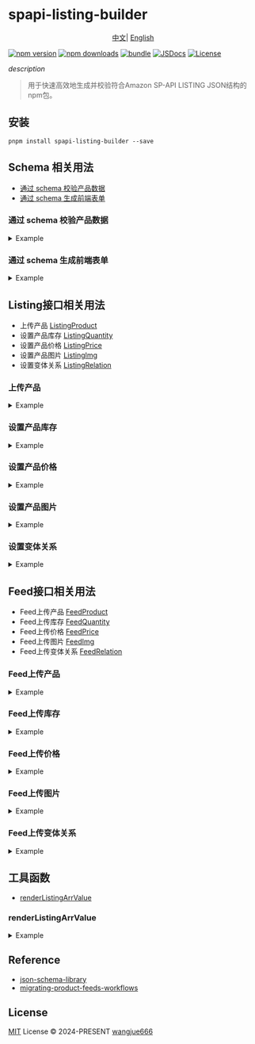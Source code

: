 # spapi-listing-builder

<p align="center">
  <a href="./README_zh.md">中文</a>|
  <a href="./README.md">English</a>
</p>

[![npm version][npm-version-src]][npm-version-href]
[![npm downloads][npm-downloads-src]][npm-downloads-href]
[![bundle][bundle-src]][bundle-href]
[![JSDocs][jsdocs-src]][jsdocs-href]
[![License][license-src]][license-href]

_description_

> 用于快速高效地生成并校验符合Amazon SP-API LISTING JSON结构的npm包。

## 安装

```
pnpm install spapi-listing-builder --save
```

## Schema 相关用法

- [通过 schema 校验产品数据](#通过-schema-校验产品数据)
- [通过 schema 生成前端表单](#通过-schema-生成前端表单)

### 通过 schema 校验产品数据

<details><summary>Example</summary>

```
import { SchemaCheck, ListingProduct } from 'spapi-listing-builder'
const schemaCheck = new SchemaCheck(myJsonSchema, {})
const myJsonSchema = JSON.parse(
  fs.readFileSync(path.resolve(__dirname, './schema/HOME.json')).toString(),
)

const listingData = {
  sku: "SKU-1234",
  product_type: "HOME",
  title: "i am product title",
  product_description: "i am product description",
  bullet_points: ["i am bullet point 1", "i am bullet point 2"],
  brand_name: "i am brand name",
  product_identifier_type: "EAN",
  product_identifier_id: "123457689",
  condition: "new_new",
  manufacturer: "your manufacturer",
  manufactuer_id: "9527",
  weight: 1,
  height: 1,
  length: 2,
  width: 3,
  recommendedBrowseNodes: ["123", "456"],
  is_electric: 0,
  search_terms: "i am search terms",
  quantity: 99,
  deal_time: 2,
  sell_price: 66.77,
  country_of_origin: "CN",
  item_type_keyword: "SHOES",
  imgs: [
    {
      type: "Main",
      url: "https://example.com/main.jpg",
    },
    {
      type: "Swatch",
      url: "https://example.com/swatch.jpg",
    },
    {
      type: "PT1",
      url: "https://example.com/pt1.jpg",
    },
  ],
};

const product = new ListingProduct({
  marketplace_id: "ATVPDKIKX0DER",
  data: listingData,
  renderOtherAttributesFn: ({ renderListingArrValue, data }) => {
    return {
      list_price: renderListingArrValue(data.sell_price),
    };
  },
}).main();

const schemaCheck = new SchemaCheck(myJsonSchema, product.attributes).validate();

[
  {
    type: 'error',
    name: 'NoAdditionalPropertiesError',
    code: 'no-additional-properties-error',
    message: 'Additional property `recommended_browse_nodes` in `#` is not allowed',
    data: {
      pointer: '#',
      schema: [Object],
      value: [Object],
      property: 'recommended_browse_nodes',
      properties: [Array]
    }
  },
  {
    type: 'error',
    name: 'RequiredPropertyError',
    code: 'required-property-error',
    message: 'The required property `model_number` is missing at `#`',
    data: {
      key: 'model_number',
      pointer: '#',
      schema: [Object],
      value: [Object]
    }
  },
  ...
]
```

</details>

### 通过 schema 生成前端表单

<details><summary>Example</summary>

```
import { SchemaCheck } from 'spapi-listing-builder'
const schemaCheck = new SchemaCheck(myJsonSchema, {})

// 返回所有schema项的表单
schemaCheck.convert2FormItems()

// 返回schema必填项的表单
schemaCheck.convertRequiredSchema2FormItems()

[{
    "field": "brand",
    "label": "Brand Name",
    "component": "Input",
    "componentProps": {
      "placeholder": "Provide the brand name of the product",
      "max": 100,
      "min": 1
    },
    "required": true
  },
  {
    "field": "bullet_point",
    "label": "Key Product Features",
    "component": "Input",
    "componentProps": {
      "placeholder": "Brief descriptive text, called out via a bullet point, regarding a specific aspect of the product. These display directly under or next to your product photo, it is useful to put interesting information in these fields. Do NOT use all caps or abbreviations. Please do NOT use for fabric content, care instructions or country as these are populated in different fields.",
      "max": 700,
      "min": 0
    },
    "required": true
  },
  {
    "field": "country_of_origin",
    "label": "Country of Publication",
    "component": "Select",
    "componentProps": {
      "placeholder": "Select the product's country of origin",
      "options": [...anyOptions]
    },
    "required": true
  },
  {
    "field": "item_name",
    "label": "Product Name",
    "component": "Input",
    "componentProps": {
      "placeholder": "Provide a title for the item that may be customer facing",
      "max": 200,
      "min": 0
    },
    "required": true
  },
  ...otherItems
]

```

</details>

## Listing接口相关用法

- 上传产品 [ListingProduct](#上传产品)
- 设置产品库存 [ListingQuantity](#设置产品库存)
- 设置产品价格 [ListingPrice](#设置产品价格)
- 设置产品图片 [ListingImg](#设置产品图片)
- 设置变体关系 [ListingRelation](#设置变体关系)

### 上传产品

<details><summary>Example</summary>

```
import { ListingProduct } from 'spapi-listing-builder'

const listingData = {
  sku: "SKU-1234",
  product_type: "HOME",
  title: "i am product title",
  product_description: "i am product description",
  bullet_points: ["i am bullet point 1", "i am bullet point 2"],
  brand_name: "i am brand name",
  product_identifier_type: "EAN",
  product_identifier_id: "123457689",
  condition: "new_new",
  manufacturer: "your manufacturer",
  manufactuer_id: "9527",
  weight: 1,
  height: 1,
  length: 2,
  width: 3,
  recommendedBrowseNodes: ["123", "456"],
  is_electric: 0,
  search_terms: "i am search terms",
  quantity: 99,
  deal_time: 2,
  sell_price: 66.77,
  country_of_origin: "CN",
  item_type_keyword: "SHOES",
  imgs: [
    {
      type: "Main",
      url: "https://example.com/main.jpg",
    },
    {
      type: "Swatch",
      url: "https://example.com/swatch.jpg",
    },
    {
      type: "PT1",
      url: "https://example.com/pt1.jpg",
    },
  ],
};

new ListingProduct({
    marketplace_id: 'ATVPDKIKX0DER',
    data: listingData,
    renderOtherAttributesFn: ({ renderListingArrValue, data }) => {
    return {
        list_price: renderListingArrValue(data.sell_price),
    }
  },
}).main()

// 返回结果
{
  "productType": "HOME",
  "requirements": "LISTING",
  "attributes": {
    "purchasable_offer": [
      {
        "our_price": [
          {
            "schedule": [
              {
                "value_with_tax": 66.77
              }
            ]
          }
        ]
      }
    ],
    "fulfillment_availability": [
      {
        "fulfillment_channel_code": "DEFAULT",
        "quantity": 99,
        "lead_time_to_ship_max_days": 2
      }
    ],
    "item_name": [
      {
        "value": "i am product title"
      }
    ],
    "manufacturer": [
      {
        "value": "your manufacturer"
      }
    ],
    "item_weight": [
      {
        "unit": "kilograms",
        "value": "1.00"
      }
    ],
    "gift_options": [
      {
        "can_be_messaged": "false",
        "can_be_wrapped": "false"
      }
    ],
    "item_type_keyword": [
      {
        "value": "SHOES"
      }
    ],
    "condition_type": [
      {
        "value": "new_new"
      }
    ],
    "number_of_items": [
      {
        "value": "1"
      }
    ],
    "externally_assigned_product_identifier": [
      {
        "value": "123457689",
        "type": "EAN"
      }
    ],
    "recommended_browse_nodes": [
      [
        {
          "value": "123"
        }
      ],
      [
        {
          "value": "456"
        }
      ]
    ],
    "bullet_point": [
      {
        "value": "i am bullet point 1"
      },
      {
        "value": "i am bullet point 2"
      }
    ],
    "item_package_quantity": [
      {
        "value": "1"
      }
    ],
    "item_dimensions": [
      {
        "height": {
          "unit": "centimeters",
          "value": 1
        },
        "length": {
          "unit": "centimeters",
          "value": 2
        },
        "width": {
          "unit": "centimeters",
          "value": 3
        }
      }
    ],
    "part_number": [
      {
        "value": "9527"
      }
    ],
    "max_order_quantity": [
      {
        "value": "100"
      }
    ],
    "product_description": [
      {
        "value": "i am product description"
      }
    ],
    "supplier_declared_dg_hz_regulation": [
      {
        "value": "not_applicable"
      }
    ],
    "brand": [
      {
        "value": "i am brand name"
      }
    ],
    "generic_keyword": [
      {
        "value": "i am search terms"
      }
    ],
    "country_of_origin": [
      {
        "value": "CN"
      }
    ],
    "main_product_image_locator": [
      {
        "media_location": "https://example.com/main.jpg"
      }
    ],
    "swatch_product_image_locator": [
      {
        "media_location": "https://example.com/swatch.jpg"
      }
    ],
    "other_product_image_locator_1": [
      {
        "media_location": "https://example.com/pt1.jpg"
      }
    ],
    "list_price": [
      {
        "value": "66.77"
      }
    ]
  }
}

```

</details>

### 设置产品库存

<details><summary>Example</summary>

```
import { ListingQuantity } from "spapi-listing-builder";

new ListingQuantity({ quantity: 3, deal_time: 2 })

// 返回结果

{
  "op": "replace",
  "path": "/attributes/fulfillment_availability",
  "value": [
    {
      "audience": "ALL",
      "quantity": 3,
      "lead_time_to_ship_max_days": 2
    }
  ]
}
```

</details>

### 设置产品价格

<details><summary>Example</summary>

```
import { ListingPrice } from "spapi-listing-builder";

new ListingPrice({ sell_price: 100, low_price: 90, max_price: 110 }).main()

// 返回结果

{
  "op": "replace",
  "path": "/attributes/purchasable_offer",
  "value": [
    {
      "audience": "ALL",
      "our_price": [
        {
          "schedule": [
            {
              "value_with_tax": 100
            }
          ]
        }
      ],
      "minimum_seller_allowed_price": [
        {
          "schedule": [
            {
              "value_with_tax": 90
            }
          ]
        }
      ],
      "maximum_seller_allowed_price": [
        {
          "schedule": [
            {
              "value_with_tax": 110
            }
          ]
        }
      ]
    }
  ]
}

```

</details>

### 设置产品图片

<details><summary>Example</summary>

```
import { ListingImg } from "spapi-listing-builder";

new ListingImg([
    { type: 'Main', url: 'http://main.jpg' },
    { type: 'Swatch', url: 'http://thumb.jpg' },
]).main()

// 返回结果

[
  {
    "op": "replace",
    "path": "/attributes/main_product_image_locator",
    "value": [
      {
        "media_location": "http://main.jpg"
      }
    ]
  },
  {
    "op": "replace",
    "path": "/attributes/swatch_product_image_locator",
    "value": [
      {
        "media_location": "http://thumb.jpg"
      }
    ]
  }
]
```

</details>

### 设置变体关系

<details><summary>Example</summary>

```
import { ListingRelation } from "spapi-listing-builder";

new ListingRelation('parent_sku123').main()

// 返回结果

{
  "op": "replace",
  "path": "/attributes/child_parent_sku_relationship",
  "value": [
    {
      "child_relationship_type": "variation",
      "parent_sku": "parent_sku123"
    }
  ]
}
```

</details>

## Feed接口相关用法

- Feed上传产品 [FeedProduct](#Feed上传产品)
- Feed上传库存 [FeedQuantity](#Feed上传库存)
- Feed上传价格 [FeedPrice](#Feed上传价格)
- Feed上传图片 [FeedImg](#Feed上传图片)
- Feed上传变体关系 [FeedRelation](#Feed上传变体关系)

### Feed上传产品

<details><summary>Example</summary>

```
import { FeedProduct } from 'spapi-listing-builder'

new FeedProduct('sellerId', 'ATVPDKIKX0DER', [listingData, parentListingData])

// 返回结果

{
  "header": {
    "sellerId": "sellerId",
    "version": "2.0",
    "issueLocale": "en_US"
  },
  "messages": [
    {
      "messageId": 1,
      "sku": "SKU-1234",
      "operationType": "UPDATE",
      "productType": "HOME",
      "requirements": "LISTING",
      "attributes": listingDataAttributes
    },
    {
      "messageId": 2,
      "sku": "SKU-parent01",
      "operationType": "UPDATE",
      "productType": "HOME",
      "requirements": "LISTING",
      "attributes": parentListingDataAttributes
    }
  ]
}
```

</details>

### Feed上传库存

<details><summary>Example</summary>

```
import { FeedQuantity } from 'spapi-listing-builder'

new FeedQuantity('sellerId', [{ sku: 'sku-1', quantity: 100, deal_time: 3 }])

// 返回结果
{
  "header": {
    "sellerId": "sellerId",
    "version": "2.0",
    "issueLocale": "en_US"
  },
  "messages": [
    {
      "messageId": 1,
      "sku": "sku-1",
      "operationType": "PATCH",
      "productType": "PRODUCT",
      "patches": [
        {
          "op": "replace",
          "path": "/attributes/fulfillment_availability",
          "value": [
            {
              "fulfillment_channel_code": "DEFAULT",
              "quantity": 100,
              "lead_time_to_ship_max_days": 3
            }
          ]
        }
      ]
    }
  ]
}
```

</details>

### Feed上传价格

<details><summary>Example</summary>

```
import { FeedPrice } from 'spapi-listing-builder'

new FeedPrice('sellerId', [{ country_code: 'us', sku: 'sku-1', sell_price: 100 }])

// 返回结果
{
  "header": {
    "sellerId": "sellerId",
    "version": "2.0",
    "issueLocale": "en_US"
  },
  "messages": [
    {
      "messageId": 1,
      "sku": "sku-1",
      "operationType": "PATCH",
      "productType": "PRODUCT",
      "patches": [
        {
          "op": "replace",
          "path": "/attributes/purchasable_offer",
          "value": [
            {
              "audience": "ALL",
              "our_price": [
                {
                  "schedule": [
                    {
                      "value_with_tax": 100
                    }
                  ]
                }
              ]
            }
          ]
        }
      ]
    }
  ]
}
```

</details>

### Feed上传图片

<details><summary>Example</summary>

```
import { FeedImg } from 'spapi-listing-builder'

new FeedImg('sellerId', [
    {
      sku: 'sku-1',
      imgs: [
        { type: 'Main', url: 'http://main.jpg' },
        { type: 'Swatch', url: 'http://thumb.jpg' },
      ],
    },
])

// 返回结果
{
  "header": {
    "sellerId": "sellerId",
    "version": "2.0",
    "issueLocale": "en_US"
  },
  "messages": [
    {
      "messageId": 1,
      "sku": "sku-1",
      "operationType": "PATCH",
      "productType": "PRODUCT",
      "patches": [
        {
          "op": "replace",
          "path": "/attributes/main_product_image_locator",
          "value": [
            {
              "media_location": "http://main.jpg"
            }
          ]
        },
        {
          "op": "replace",
          "path": "/attributes/swatch_product_image_locator",
          "value": [
            {
              "media_location": "http://thumb.jpg"
            }
          ]
        }
      ]
    }
  ]
}
```

</details>

### Feed上传变体关系

<details><summary>Example</summary>

```
import { FeedRelation } from 'spapi-listing-builder'

new FeedRelation('sellerId', [
  { sku: 'child-sku', parent_sku: 'parent_sku-123' }
])

// 返回结果
{
  "header": {
    "sellerId": "sellerId",
    "version": "2.0",
    "issueLocale": "en_US"
  },
  "messages": [
    {
      "messageId": 1,
      "sku": "child-sku",
      "operationType": "PATCH",
      "productType": "LUGGAGE",
      "patches": [
        {
          "op": "replace",
          "path": "/attributes/child_parent_sku_relationship",
          "value": [
            {
              "child_relationship_type": "variation",
              "parent_sku": "parent_sku-123"
            }
          ]
        }
      ]
    }
  ]
}

```

</details>

## 工具函数

- [renderListingArrValue](#renderListingArrValue)

### renderListingArrValue

<details><summary>Example</summary>

```

import { renderListingArrValue } from 'spapi-listing-builder'

renderListingArrValue('test')

// 返回结果
[
  {
    "value": "test"
  }
]

renderListingArrValue(true)

// 返回结果
[
  {
    "value": 'true'
  }
]

renderListingArrValue({
  height: {
    unit: 'centimeters',
    value: 1,
  },
  length: {
    unit: 'centimeters',
    value: 2,
  },
  width: {
    unit: 'centimeters',
    value: 3,
  },
})

// 返回结果
[
  {
    height: {
      unit: 'centimeters',
      value: 1,
    },
    length: {
      unit: 'centimeters',
      value: 2,
    },
    width: {
      unit: 'centimeters',
      value: 3,
    },
  },
]

```

</details>

## Reference

- [json-schema-library](https://github.com/sagold/json-schema-library)
- [migrating-product-feeds-workflows](https://developer-docs.amazon.com/sp-api/docs/listing-workflow-migration-tutorial#migrating-product-feeds-workflows)

## License

[MIT](./LICENSE) License © 2024-PRESENT [wangjue666](https://github.com/wangjue666)

<!-- Badges -->

[npm-version-src]: https://img.shields.io/npm/v/spapi-listing-builder?style=flat&colorA=080f12&colorB=1fa669
[npm-version-href]: https://npmjs.com/package/spapi-listing-builder
[npm-downloads-src]: https://img.shields.io/npm/dm/spapi-listing-builder?style=flat&colorA=080f12&colorB=1fa669
[npm-downloads-href]: https://npmjs.com/package/spapi-listing-builder
[bundle-src]: https://img.shields.io/bundlephobia/minzip/spapi-listing-builder?style=flat&colorA=080f12&colorB=1fa669&label=minzip
[bundle-href]: https://bundlephobia.com/result?p=spapi-listing-builder
[license-src]: https://img.shields.io/github/license/sellerartifact/spapi-listing-builder.svg?style=flat&colorA=080f12&colorB=1fa669
[license-href]: https://github.com/sellerartifact/spapi-listing-builder/blob/main/LICENSE
[jsdocs-src]: https://img.shields.io/badge/jsdocs-reference-080f12?style=flat&colorA=080f12&colorB=1fa669
[jsdocs-href]: https://www.jsdocs.io/package/spapi-listing-builder
